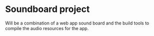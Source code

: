 # Soundboard project
Will be a combination of a web app sound board and the build tools to compile the audio resources for the app.
